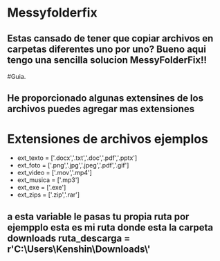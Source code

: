 # Messyfolderfix

## Estas cansado de tener que copiar archivos en carpetas diferentes uno por uno? Bueno aqui tengo una sencilla solucion MessyFolderFix!!



#Guia.

## He proporcionado algunas extensines de los archivos puedes agregar mas extensiones
# Extensiones de archivos ejemplos 
* ext_texto = ['.docx','.txt','.doc','.pdf','.pptx']
* ext_foto = ['.png','.jpg','.jpeg','.pdf','.gif']
* ext_video = ['.mov','.mp4']
* ext_musica = ['.mp3']
* ext_exe = ['.exe']
* ext_zips = ['.zip','.rar']

## a esta variable le pasas tu propia ruta por ejempplo esta es mi ruta donde esta la carpeta downloads ruta_descarga = r'C:\\Users\\Kenshin\Downloads\\'






